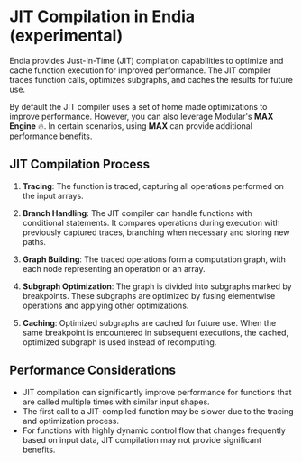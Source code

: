 # JIT Compilation in Endia (experimental)

Endia provides Just-In-Time (JIT) compilation capabilities to optimize and cache function execution for improved performance. The JIT compiler traces function calls, optimizes subgraphs, and caches the results for future use.

By default the JIT compiler uses a set of home made optimizations to improve performance. However, you can also leverage Modular's **MAX Engine** 🔥. In certain scenarios, using **MAX** can provide additional performance benefits.

## JIT Compilation Process

1. **Tracing**: The function is traced, capturing all operations performed on the input arrays.

2. **Branch Handling**: The JIT compiler can handle functions with conditional statements. It compares operations during execution with previously captured traces, branching when necessary and storing new paths.

3. **Graph Building**: The traced operations form a computation graph, with each node representing an operation or an array.

4. **Subgraph Optimization**: The graph is divided into subgraphs marked by breakpoints. These subgraphs are optimized by fusing elementwise operations and applying other optimizations.

5. **Caching**: Optimized subgraphs are cached for future use. When the same breakpoint is encountered in subsequent executions, the cached, optimized subgraph is used instead of recomputing.

## Performance Considerations

- JIT compilation can significantly improve performance for functions that are called multiple times with similar input shapes.
- The first call to a JIT-compiled function may be slower due to the tracing and optimization process.
- For functions with highly dynamic control flow that changes frequently based on input data, JIT compilation may not provide significant benefits.